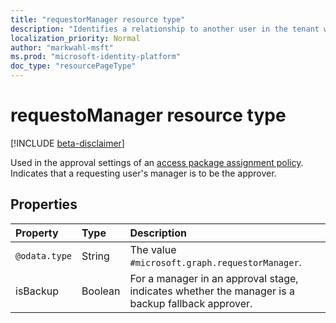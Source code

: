 ```yaml
---
title: "requestorManager resource type"
description: "Identifies a relationship to another user in the tenant who will be allowed as approver."
localization_priority: Normal
author: "markwahl-msft"
ms.prod: "microsoft-identity-platform"
doc_type: "resourcePageType"
---
```


# requestoManager resource type

[!INCLUDE [beta-disclaimer](../../includes/beta-disclaimer.md)]

Used in the approval settings of an [access package assignment policy](accesspackageassignmentpolicy.md). Indicates that a requesting user's manager is to be the approver.

## Properties


| Property                     | Type                      | Description |
| :--------------------------- | :------------------------ | :---------- |
| `@odata.type` | String | The value `#microsoft.graph.requestorManager`. |
| isBackup | Boolean | For a manager in an approval stage, indicates whether the manager is a backup fallback approver. |

<!-- uuid: 16cd6b66-4b1a-43a1-adaf-3a886856ed98
2019-02-04 14:57:30 UTC -->
<!-- {
  "type": "#page.annotation",
  "description": "requestorManager complex type",
  "keywords": "",
  "section": "documentation",
  "tocPath": ""
}-->
